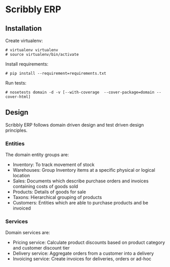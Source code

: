 Scribbly ERP
============

Installation
------------

Create virtualenv:
```
# virtualenv virtualenv
# source virtualenv/bin/activate
```

Install requirements:
```
# pip install --requirement=requirements.txt
```

Run tests:
```
# nosetests domain -d -v [--with-coverage  --cover-package=domain --cover-html]
```

Design
------

Scribbly ERP follows domain driven design and test driven design principles.

### Entities ###

The domain entity groups are:
- Inventory: To track movement of stock
- Warehouses: Group Inventory items at a specific physical or logical location
- Sales: Documents which describe purchase orders and invoices containing costs of goods sold
- Products: Details of goods for sale
- Taxons: Hierarchical grouping of products
- Customers: Entities which are able to purchase products and be invoiced

### Services ###

Domain services are:
- Pricing service: Calculate product discounts based on product category and customer discount tier
- Delivery service: Aggregate orders from a customer into a delivery
- Invoicing service: Create invoices for deliveries, orders or ad-hoc